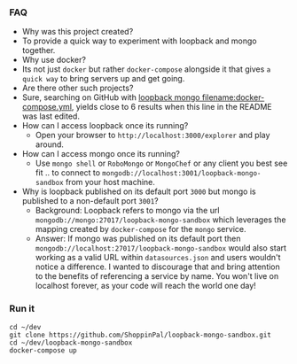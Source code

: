 ### FAQ
* Why was this project created?
 * To provide a quick way to experiment with loopback and mongo together.
* Why use docker?
 * Its not just `docker` but rather `docker-compose` alongside it that gives `a quick way` to bring servers up and get going.
* Are there other such projects?
 * Sure, searching on GitHub with [loopback mongo filename:docker-compose.yml](https://github.com/search?utf8=%E2%9C%93&q=mongo+filename%3Adocker-compose.yml+loopback&type=Code&ref=searchresults), yields close to 6 results when this line in the README was last edited.
* How can I access loopback once its running?
  * Open your browser to `http://localhost:3000/explorer` and play around.
* How can I access mongo once its running?
  * Use `mongo shell` or `RoboMongo` or `MongoChef` or any client you best see fit .. to connect to `mongodb://localhost:3001/loopback-mongo-sandbox` from your host machine.
* Why is loopback published on its default port `3000` but mongo is published to a non-default port `3001`?
  * Background: Loopback refers to mongo via the url `mongodb://mongo:27017/loopback-mongo-sandbox` which leverages the mapping created by `docker-compose` for the `mongo` service.
  * Answer: If mongo was published on its default port then `mongodb://localhost:27017/loopback-mongo-sandbox` would also start working as a valid URL within `datasources.json` and users wouldn't notice a difference. I wanted to discourage that and bring attention to the benefits of referencing a service by name. You won't live on localhost forever, as your code will reach the world one day!

### Run it

```
cd ~/dev
git clone https://github.com/ShoppinPal/loopback-mongo-sandbox.git
cd ~/dev/loopback-mongo-sandbox
docker-compose up
```
